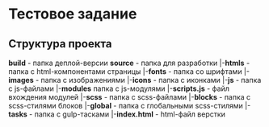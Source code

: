# Тестовое задание
## Структура проекта

**build** - папка деплой-версии
**source** - папка для разработки
    |-**htmls** - папка с html-компонентами страницы
    |-**fonts** - папка со шрифтами
    |-**images** - папка с изображениями
          |-**icons** - папка с иконками
    |-**js** - папка с js-файлами
        |-**modules** папка с js-модулями
        |-**scripts.js** - файл вхождения модулей
    |-**scss** - папка с scss-файлами
        |-**blocks** - папка с scss-стилями блоков
        |-**global** - папка с глобальными scss-стилями 
    |-**tasks** - папка с gulp-тасками
    |-**index.html** - html-файл верстки
